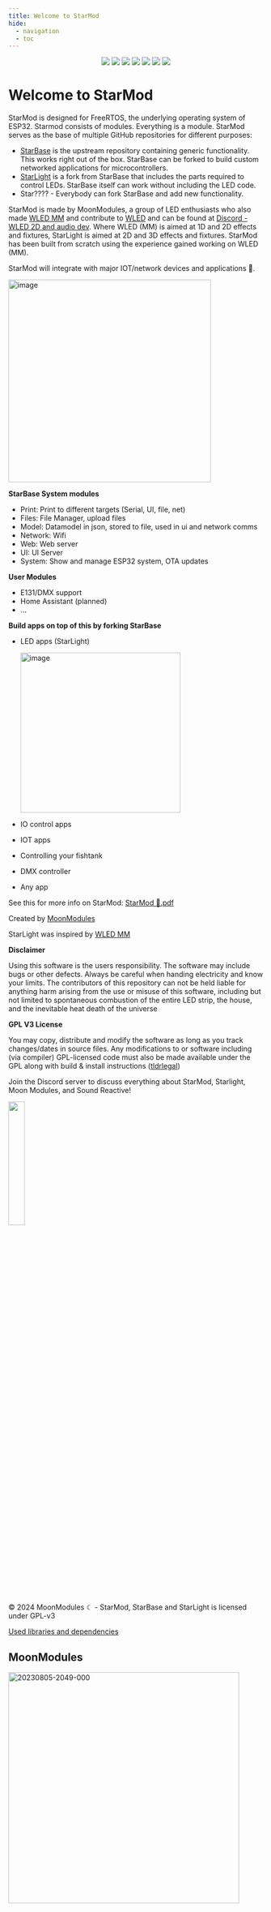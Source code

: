 ```yaml
---
title: Welcome to StarMod
hide:
  - navigation
  - toc
---
```


<p align="center">
  <a href="https://github.com/ewowi/StarBase/releases"><img src="https://img.shields.io/github/release/ewowi/StarBase.svg?style=flat-square"></a>
  <a href="https://raw.githubusercontent.com/ewowi/StarBase/main/LICENSE"><img src="https://img.shields.io/github/license/ewowi/StarBase?color=blue&style=flat-square"></a>
  <a href="https://starmod.discourse.group"><img src="https://img.shields.io/discourse/topics?colorB=blue&label=forum&server=https%3A%2F%2FStarMod.discourse.group%2F&style=flat-square"></a>
  <a href="https://discord.gg/TC8NSUSCdV"><img src="https://img.shields.io/discord/700041398778331156.svg?colorB=blue&label=discord&style=flat-square"></a>
  <a href="https://github.com/ewowi/StarBase"><img src="https://img.shields.io/badge/source-github-blue.svg?style=flat-square"></a>
  <a href="https://github.com/ewowi/StarBase-App"><img src="https://img.shields.io/badge/app-StarMod-blue.svg?style=flat-square"></a>
  <a href="https://gitpod.io/#https://github.com/ewowi/StarBase"><img src="https://img.shields.io/badge/Gitpod-ready--to--code-blue?style=flat-square&logo=gitpod"></a>
</p>

# Welcome to StarMod

StarMod is designed for FreeRTOS, the underlying operating system of ESP32. Starmod consists of modules. Everything is a module. StarMod serves as the base of multiple GitHub repositories for different purposes:

* [StarBase](https://github.com/ewowi/StarBase) is the upstream repository containing generic functionality. This works right out of the box. StarBase can be forked to build custom networked applications for microcontrollers.
* [StarLight](https://github.com/MoonModules/StarLight) is a fork from StarBase that includes the parts required to control LEDs. StarBase itself can work without including the LED code.
* Star???? - Everybody can fork StarBase and add new functionality. 

StarMod is made by MoonModules, a group of LED enthusiasts who also made [WLED MM](https://mm.kno.wled.ge) and contribute to [WLED](https://kno.wled.ge) and can be found at [Discord - WLED 2D and audio dev](https://discord.gg/TC8NSUSCdV). Where WLED (MM) is aimed at 1D and 2D effects and fixtures, StarLight is aimed at 2D and 3D effects and fixtures. StarMod has been built from scratch using the experience gained working on WLED (MM).

StarMod will integrate with major IOT/network devices and applications 🚧.

<img width="400" alt="image" src="https://github.com/ewowi/StarBase/assets/138451817/e29cfed8-59b2-4abb-82e4-c26bbec4cde2">

**StarBase System modules**

* Print: Print to different targets (Serial, UI, file, net)
* Files: File Manager, upload files
* Model: Datamodel in json, stored to file, used in ui and network comms
* Network: Wifi 
* Web: Web server
* UI: UI Server
* System: Show and manage ESP32 system, OTA updates

**User Modules**

* E131/DMX support
* Home Assistant (planned)
* ...

**Build apps on top of this by forking StarBase**

* LED apps (StarLight)

  <img width="316" alt="image" src="https://github.com/ewowi/StarDocs/assets/138451817/d48679eb-efbe-4133-b43d-e3f33587530a">

* IO control apps
* IOT apps 
* Controlling your fishtank
* DMX controller
* Any app

See this for more info on StarMod:
[StarMod 💫.pdf](https://github.com/ewowi/StarDocs/files/14837446/Starmod.pdf)

Created by [MoonModules](https://github.com/MoonModules)

StarLight was inspired by [WLED MM](https://github.com/MoonModules/WLED)

**Disclaimer**

Using this software is the users responsibility. The software may include bugs or other defects. Always be careful when handing electricity and know your limits. The contributors of this repository can not be held liable for anything harm arising from the use or misuse of this software, including but not limited to spontaneous combustion of the entire LED strip, the house, and the inevitable heat death of the universe

**GPL V3 License**

You may copy, distribute and modify the software as long as you track changes/dates in source files. Any modifications to or software including (via compiler) GPL-licensed code must also be made available under the GPL along with build & install instructions ([tldrlegal](https://www.tldrlegal.com/license/gnu-general-public-license-v3-gpl-3))

Join the Discord server to discuss everything about StarMod, Starlight, Moon Modules, and Sound Reactive!

<a href="https://discord.gg/TC8NSUSCdV"><img src="https://discordapp.com/api/guilds/700041398778331156/widget.png?style=banner2" width="25%"></a>

© 2024 MoonModules ☾ - StarMod, StarBase and StarLight is licensed under GPL-v3

[Used libraries and dependencies](https://ewowi.github.io/StarDocs/about/contributors/#used-libraries-and-dependencies)

## MoonModules
<img width="456" alt="20230805-2049-000" src="https://github.com/ewowi/StarDocs/assets/1737159/6e0dd13d-1e1a-4956-98ae-6d1a22b70562">
